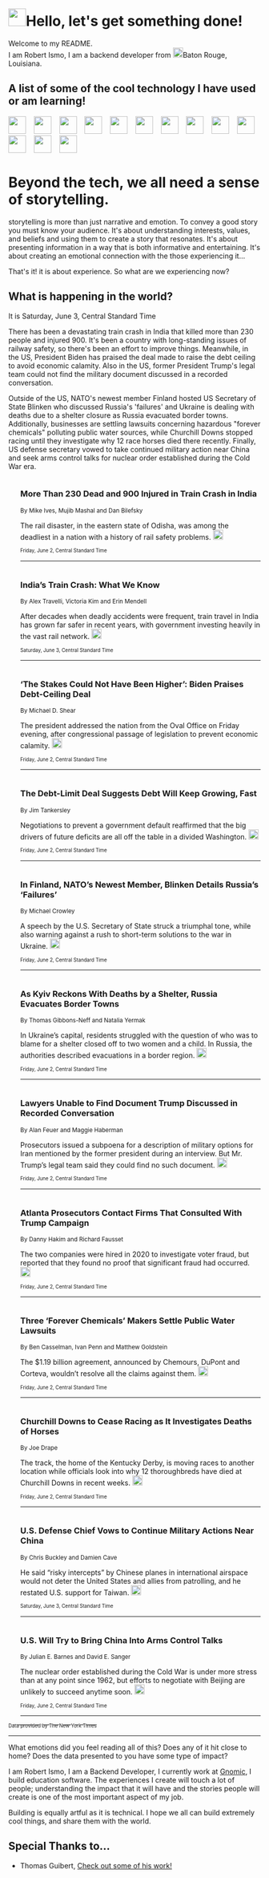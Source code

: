 <h1><img src="https://emojis.slackmojis.com/emojis/images/1643514375/3493/hot-coffee.gif?1643514375" width="35"/>Hello, let's get something done!</h1>

<p>Welcome to my README.<br/>
I am Robert Ismo, I am a backend developer from <img src="https://emojis.slackmojis.com/emojis/images/1638395689/50435/moulin_rouge.png?1638395689" width="20"/>Baton Rouge, Louisiana.</p>
<h2>A list of some of the cool technology I have used or am learning!</h2>
<p>
<img src="https://emojis.slackmojis.com/emojis/images/1643516091/21142/meow_bongotap.gif?1643516091" width="35" alt="">
<img src="https://img.shields.io/badge/Favorite%20Frontend%20Framework-SvelteKit-f83903" alt="">
<img src="https://img.shields.io/badge/Second%20Favorite-Vue-40b581" alt="">
<img src="https://img.shields.io/badge/Most%20Used%20Runtime-Nodejs-78b061" alt="">
<img src="https://emojis.slackmojis.com/emojis/images/1643517416/34482/fire.gif?1643517416" width="35" alt="">
<img src="https://img.shields.io/badge/Javascript%20But%20Better-Typescript-0078ca" alt="">
<img src="https://img.shields.io/badge/Favorite%20Language-Elixir-3e244d" alt="">
<img src="https://img.shields.io/badge/Containerize%20Everything-Docker-6ac9ef" alt="">
<img src="https://emojis.slackmojis.com/emojis/images/1643514596/5999/meow_party.gif?1643514596" width="35" alt="">
<img src="https://img.shields.io/badge/API%20Love%20Language-Graphql-de32a5" alt="">
<img src="https://img.shields.io/badge/Our%20Favorite%20Version%20Controller-Git-e94f33" alt="">
<img src="https://img.shields.io/badge/Favorite%20Database-Redis-d42d1d" alt="">
<img src="https://emojis.slackmojis.com/emojis/images/1643514559/5584/deployparrot.gif?1643514559" width="35" alt="">
<img src="https://img.shields.io/badge/Container%20Interstate-RabbitMQ-f66200" alt="">
<img src="https://img.shields.io/badge/Gotta%20Learn-Kubernetes-316adf" alt="">
<img src="https://img.shields.io/badge/Really%20Mature%20Now-WASM-654fef" alt="">
<img src="https://emojis.slackmojis.com/emojis/images/1666642497/61942/dance_vibe.gif?1666642497" width="35" alt="">
<img src="https://img.shields.io/badge/For%20My%20M1-ARM64-657d96" alt="">
<img src="https://img.shields.io/badge/Loving%20This%20So%20Much-TailwindCSS-17bcb5" alt="">
<img src="https://img.shields.io/badge/Cool%20Build%20Tool-Vite-f9cb24" alt="">
<img src="https://emojis.slackmojis.com/emojis/images/1669231376/62819/working-on-it.gif?1669231376" width="35" alt="">
<img src="https://img.shields.io/badge/Fun%20and%20Easy%20Database-MongoDB-5f8c49" alt="">
<img src="https://img.shields.io/badge/JS%20Life%20Support-NPM-c73737" alt="">
<img src="https://img.shields.io/badge/I%20Liked%20It-DynamoDB-0073b9" alt="">
<img src="https://emojis.slackmojis.com/emojis/images/1643514045/46/question.gif?1643514045" width="35" alt="">
<img src="https://img.shields.io/badge/cool-React-60d6f9" alt="">
<img src="https://img.shields.io/badge/Future%20Big%20Project-Lambda-f37e00" alt="">
<img src="https://img.shields.io/badge/NPM%20But%20Better-PNPM-f1aa07" alt="">
<img src="https://emojis.slackmojis.com/emojis/images/1643514943/9662/fbwow.gif?1643514943" width="35" alt="">
<img src="https://img.shields.io/badge/First%20Language-C-662079" alt="">
<img src="https://img.shields.io/badge/Where%20I%20Deploy%20Frontend-Vercel-000000" alt="">
<img src="https://img.shields.io/badge/Who%20Does%20not%20Want%20an%20App-Swift-f9492a" alt="">
<img src="https://emojis.slackmojis.com/emojis/images/1643514058/151/javascript.png?1643514058" width="35" alt="">
<img src="https://img.shields.io/badge/cool-Python-fbd542" alt="">
<img src="https://img.shields.io/badge/Favorite%20Something-Stripe-656cdc" alt="">
<img src="https://img.shields.io/badge/Of%20Course-HTML5-ed6327" alt="">
<img src="https://emojis.slackmojis.com/emojis/images/1660415405/60731/bomb.gif?1660415405" width="35" alt="">
<img src="https://img.shields.io/badge/hate-CSS-2964ec" alt="">
<img src="https://img.shields.io/badge/Learning-CircleCI-141215" alt="">
<img src="https://img.shields.io/badge/Learning-Rust-fbbb3b" alt="">
<img src="https://emojis.slackmojis.com/emojis/images/1660415397/60712/writing-hand.gif?1660415397" width="35" alt="">
<img src="https://img.shields.io/badge/Dev%20Browser%20of%20Choice-Firefox-cc4e26" alt="">
<img src="https://img.shields.io/badge/Recoverying%20From%20Windows-UNIX-1781e3" alt="">
<img src="https://img.shields.io/badge/LOVE-LogSeq-90c1c2" alt="">
<img src="https://emojis.slackmojis.com/emojis/images/1643514066/223/kirby.gif?1643514066" width="35" alt="">
<img src="https://img.shields.io/badge/Daily%20Driver-MacOS-e6e6e8" alt="">
<img src="https://img.shields.io/badge/Git%20Server-Github-000000" alt="">
<img src="https://img.shields.io/badge/enjoyable-EC2-f17428" alt="">
<img src="https://emojis.slackmojis.com/emojis/images/1643514239/2069/excited.gif?1643514239" width="35" alt="">
</p>
<h1>Beyond the tech, we all need a sense of storytelling.</h1>
<p>storytelling is more than just narrative and emotion. To convey a good story you must know your audience. It's about understanding interests, values, and beliefs and using them to create a story that resonates. It's about presenting information in a way that is both informative and entertaining. It's about creating an emotional connection with the those experiencing it...</p>
<p>That's it! it is about experience. So what are we experiencing now?</p>
<h2>What is happening in the world?</h2>
<p>It is Saturday, June 3, Central Standard Time</p>
<p>
There has been a devastating train crash in India that killed more than 230 people and injured 900. It&#39;s been a country with long-standing issues of railway safety, so there&#39;s been an effort to improve things. Meanwhile, in the US, President Biden has praised the deal made to raise the debt ceiling to avoid economic calamity. Also in the US, former President Trump&#39;s legal team could not find the military document discussed in a recorded conversation. 

Outside of the US, NATO&#39;s newest member Finland hosted US Secretary of State Blinken who discussed Russia&#39;s &#39;failures&#39; and Ukraine is dealing with deaths due to a shelter closure as Russia evacuated border towns. Additionally, businesses are settling lawsuits concerning hazardous &quot;forever chemicals&quot; polluting public water sources, while Churchill Downs stopped racing until they investigate why 12 race horses died there recently. Finally, US defense secretary vowed to take continued military action near China and seek arms control talks for nuclear order established during the Cold War era.</p>
<ol>
<img src="https://img.shields.io/badge/-world-blue" alt="">
<h3>More Than 230 Dead and 900 Injured in Train Crash in India</h3>
<sub>By Mike Ives, Mujib Mashal and Dan Bilefsky</sub>
<p>The rail disaster, in the eastern state of Odisha, was among the deadliest in a nation with a history of rail safety problems.  <a href="https://nyti.ms/3OPekvp"><img src="https://developer.nytimes.com/files/poweredby_nytimes_30b.png?v=1583354208352" height="20"></a></p>
<sub><sub>Friday, June 2, Central Standard Time</sub></sub>
<hr/>
<img src="https://img.shields.io/badge/-world-blue" alt="">
<h3>India’s Train Crash: What We Know</h3>
<sub>By Alex Travelli, Victoria Kim and Erin Mendell</sub>
<p>After decades when deadly accidents were frequent, train travel in India has grown far safer in recent years, with government investing heavily in the vast rail network.  <a href="https://nyti.ms/3qt0UuI"><img src="https://developer.nytimes.com/files/poweredby_nytimes_30b.png?v=1583354208352" height="20"></a></p>
<sub><sub>Saturday, June 3, Central Standard Time</sub></sub>
<hr/>
<img src="https://img.shields.io/badge/-us-blue" alt="">
<h3>‘The Stakes Could Not Have Been Higher’: Biden Praises Debt-Ceiling Deal</h3>
<sub>By Michael D. Shear</sub>
<p>The president addressed the nation from the Oval Office on Friday evening, after congressional passage of legislation to prevent economic calamity.  <a href="https://nyti.ms/3C6Ta4r"><img src="https://developer.nytimes.com/files/poweredby_nytimes_30b.png?v=1583354208352" height="20"></a></p>
<sub><sub>Friday, June 2, Central Standard Time</sub></sub>
<hr/>
<img src="https://img.shields.io/badge/-us-blue" alt="">
<h3>The Debt-Limit Deal Suggests Debt Will Keep Growing, Fast</h3>
<sub>By Jim Tankersley</sub>
<p>Negotiations to prevent a government default reaffirmed that the big drivers of future deficits are all off the table in a divided Washington.  <a href="https://nyti.ms/3Ca9AZO"><img src="https://developer.nytimes.com/files/poweredby_nytimes_30b.png?v=1583354208352" height="20"></a></p>
<sub><sub>Friday, June 2, Central Standard Time</sub></sub>
<hr/>
<img src="https://img.shields.io/badge/-world-blue" alt="">
<h3>In Finland, NATO’s Newest Member, Blinken Details Russia’s ‘Failures’</h3>
<sub>By Michael Crowley</sub>
<p>A speech by the U.S. Secretary of State struck a triumphal tone, while also warning against a rush to short-term solutions to the war in Ukraine.  <a href="https://nyti.ms/3WL5kJA"><img src="https://developer.nytimes.com/files/poweredby_nytimes_30b.png?v=1583354208352" height="20"></a></p>
<sub><sub>Friday, June 2, Central Standard Time</sub></sub>
<hr/>
<img src="https://img.shields.io/badge/-world-blue" alt="">
<h3>As Kyiv Reckons With Deaths by a Shelter, Russia Evacuates Border Towns</h3>
<sub>By Thomas Gibbons-Neff and Natalia Yermak</sub>
<p>In Ukraine’s capital, residents struggled with the question of who was to blame for a shelter closed off to two women and a child. In Russia, the authorities described evacuations in a border region.  <a href="https://nyti.ms/45LnLCc"><img src="https://developer.nytimes.com/files/poweredby_nytimes_30b.png?v=1583354208352" height="20"></a></p>
<sub><sub>Friday, June 2, Central Standard Time</sub></sub>
<hr/>
<img src="https://img.shields.io/badge/-us-blue" alt="">
<h3>Lawyers Unable to Find Document Trump Discussed in Recorded Conversation</h3>
<sub>By Alan Feuer and Maggie Haberman</sub>
<p>Prosecutors issued a subpoena for a description of military options for Iran mentioned by the former president during an interview. But Mr. Trump’s legal team said they could find no such document.  <a href="https://nyti.ms/3oS5xhv"><img src="https://developer.nytimes.com/files/poweredby_nytimes_30b.png?v=1583354208352" height="20"></a></p>
<sub><sub>Friday, June 2, Central Standard Time</sub></sub>
<hr/>
<img src="https://img.shields.io/badge/-us-blue" alt="">
<h3>Atlanta Prosecutors Contact Firms That Consulted With Trump Campaign</h3>
<sub>By Danny Hakim and Richard Fausset</sub>
<p>The two companies were hired in 2020 to investigate voter fraud, but reported that they found no proof that significant fraud had occurred.  <a href="https://nyti.ms/3MI0tEq"><img src="https://developer.nytimes.com/files/poweredby_nytimes_30b.png?v=1583354208352" height="20"></a></p>
<sub><sub>Friday, June 2, Central Standard Time</sub></sub>
<hr/>
<img src="https://img.shields.io/badge/-business-blue" alt="">
<h3>Three ‘Forever Chemicals’ Makers Settle Public Water Lawsuits</h3>
<sub>By Ben Casselman, Ivan Penn and Matthew Goldstein</sub>
<p>The $1.19 billion agreement, announced by Chemours, DuPont and Corteva, wouldn’t resolve all the claims against them.  <a href="https://nyti.ms/3P1h9cC"><img src="https://developer.nytimes.com/files/poweredby_nytimes_30b.png?v=1583354208352" height="20"></a></p>
<sub><sub>Friday, June 2, Central Standard Time</sub></sub>
<hr/>
<img src="https://img.shields.io/badge/-sports-blue" alt="">
<h3>Churchill Downs to Cease Racing as It Investigates Deaths of Horses</h3>
<sub>By Joe Drape</sub>
<p>The track, the home of the Kentucky Derby, is moving races to another location while officials look into why 12 thoroughbreds have died at Churchill Downs in recent weeks.  <a href="https://nyti.ms/42tP5lC"><img src="https://developer.nytimes.com/files/poweredby_nytimes_30b.png?v=1583354208352" height="20"></a></p>
<sub><sub>Friday, June 2, Central Standard Time</sub></sub>
<hr/>
<img src="https://img.shields.io/badge/-world-blue" alt="">
<h3>U.S. Defense Chief Vows to Continue Military Actions Near China</h3>
<sub>By Chris Buckley and Damien Cave</sub>
<p>He said “risky intercepts” by Chinese planes in international airspace would not deter the United States and allies from patrolling, and he restated U.S. support for Taiwan.  <a href="https://nyti.ms/3N9HuUB"><img src="https://developer.nytimes.com/files/poweredby_nytimes_30b.png?v=1583354208352" height="20"></a></p>
<sub><sub>Saturday, June 3, Central Standard Time</sub></sub>
<hr/>
<img src="https://img.shields.io/badge/-us-blue" alt="">
<h3>U.S. Will Try to Bring China Into Arms Control Talks</h3>
<sub>By Julian E. Barnes and David E. Sanger</sub>
<p>The nuclear order established during the Cold War is under more stress than at any point since 1962, but efforts to negotiate with Beijing are unlikely to succeed anytime soon.  <a href="https://nyti.ms/3oALJ2k"><img src="https://developer.nytimes.com/files/poweredby_nytimes_30b.png?v=1583354208352" height="20"></a></p>
<sub><sub>Friday, June 2, Central Standard Time</sub></sub>
<hr/>
</ol>
<a href="https://developer.nytimes.com"><sub><sub>Data provided by The New York Times</sub></sub></a>
<hr/>
<p>What emotions did you feel reading all of this? Does any of it hit close to home? Does the data presented to you have some type of impact?</p>
<p>I am Robert Ismo, I am a Backend Developer, I currently work at <a href="https://gnomic.education/">Gnomic</a>, I build education software. The experiences I create will touch a lot of people; understanding the impact that it will have and the stories people will create is one of the most important aspect of my job.</p>
<p>Building is equally artful as it is technical. I hope we all can build extremely cool things, and share them with the world.</p>
<h2>Special Thanks to...</h2>
<ul>
<li>Thomas Guibert, <a href="https://github.com/thmsgbrt/thmsgbrt">Check out some of his work!</a></li>
</ul>